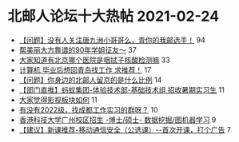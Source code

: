 # 北邮人论坛十大热帖 2021-02-24

- [【问题】没有人关注唐九洲小哥哥么，青你的我邮选手！](https://bbs.byr.cn/article/Talking/6259126) 94
- [帮美丽大方靠谱的90年学姐征友～](https://bbs.byr.cn/article/Friends/1986647) 37
- [大家知道有北京哪个医院是咽拭子核酸检测嘛](https://bbs.byr.cn/article/Health/224331) 33
- [计算机 毕业后想回青岛找工作 求推荐！](https://bbs.byr.cn/article/Job/2125513) 17
- [【问题】你身边的北邮人留京的是什么比例](https://bbs.byr.cn/article/WorkLife/1162234) 14
- [【部门直推】蚂蚁集团-体验技术部-基础技术组 招收暑期实习生](https://bbs.byr.cn/article/JavaScript/5695) 11
- [大家觉得影视板块如何](https://bbs.byr.cn/article/Financial/80390) 11
- [有没有2022级，找成都工作实习的群呀？](https://bbs.byr.cn/article/Sichuan/237907) 10
- [香港科技大学广州校区招生 -博士/硕士- 数据挖掘/图机器学习](https://bbs.byr.cn/article/GoAbroad/374580) 9
- [【建议】新课推荐-移动通信安全（公选课）--首次开课，打个广告](https://bbs.byr.cn/article/StudyShare/199590) 7



